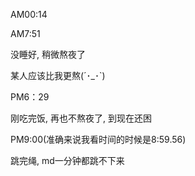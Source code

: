 AM00:14

AM7:51

没睡好, 稍微熬夜了

某人应该比我更熬(´･_･`)

PM6：29

刚吃完饭, 再也不熬夜了, 到现在还困



PM9:00(准确来说我看时间的时候是8:59.56)

跳完绳, md一分钟都跳不下来